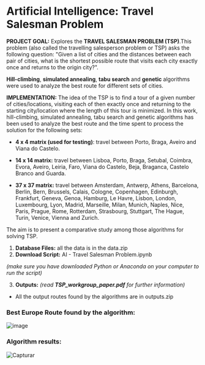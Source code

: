 # Artificial Intelligence: Travel Salesman Problem

**PROJECT GOAL:** Explores the **TRAVEL SALESMAN PROBLEM (TSP)**.This problem (also called the travelling salesperson problem or TSP) asks the following question: "Given a list of cities and the distances between each pair of cities, what is the shortest possible route that visits each city exactly once and returns to the origin city?".

**Hill-climbing**, **simulated annealing**, **tabu search** and **genetic** algorithms were used to analyze the best route for different sets of cities. 

**IMPLEMENTATION:** The idea of the TSP is to find a tour of a given number of cities/locations, visiting each of then exactly once and returning to the starting city/location where the length of this tour is minimized. In this work, hill-climbing, simulated annealing, tabu search and genetic algorithms has been used to analyze the best route and the time spent to process the solution for the following sets:

- **4 x 4 matrix (used for testing)**: travel between Porto, Braga, Aveiro and Viana do Castelo.

- **14 x 14 matrix:** travel between Lisboa, Porto, Braga, Setubal, Coimbra, Evora, Aveiro, Leiria, Faro, Viana do Castelo, Beja, Braganca, Castelo Branco and Guarda.

- **37 x 37 matrix:** travel between Amsterdam, Antwerp, Athens, Barcelona, Berlin, Bern, Brussels, Calais, Cologne, Copenhagen, Edinburgh, Frankfurt, Geneva, Genoa, Hamburg, Le Havre, Lisbon, London, Luxembourg, Lyon, Madrid, Marseille, Milan, Munich, Naples, Nice, Paris, Prague, Rome, Rotterdam, Strasbourg, Stuttgart, The Hague, Turin, Venice, Vienna and Zurich.

The aim is to present a comparative study among those algorithms for solving TSP.

1)	**Database Files:** all the data is in the data.zip
2)	**Download Script:** AI - Travel Salesman Problem.ipynb

_(make sure you have downloaded Python or Anaconda on your computer to run the script)_

3)  **Outputs:** _(read **TSP_workgroup_paper.pdf** for further information)_
  - All the output routes found by the algorithms are in outputs.zip

### Best Europe Route found by the algorithm:
![image](https://user-images.githubusercontent.com/95027395/182051444-c522f9e5-31b6-48a6-97ca-25da81e40035.png)

### Algorithm results:
![Capturar](https://user-images.githubusercontent.com/95027395/182051686-69bffe07-0bd0-467b-9d36-f16fd1781f72.PNG)

